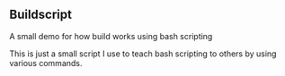 ## Buildscript
A small demo for how build works using bash scripting

This is just a small script I use to teach bash scripting to others by using various commands.
